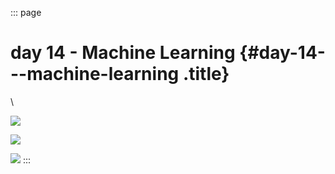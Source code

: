 ::: page
# day 14 - Machine Learning {#day-14---machine-learning .title}

\

![](images/3-1.png)

![](images/3-2.png)

![](images/3-3.png)
:::
